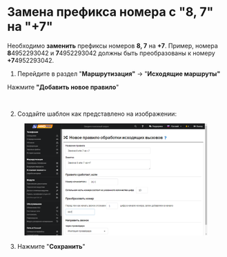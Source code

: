 # Замена префикса номера с "8, 7" на "+7"

Необходимо **заменить** префиксы номеров **8, 7** на **+7**. Пример, номера **8**4952293042 и **7**4952293042 должны быть преобразованы к номеру **+7**4952293042.

1. Перейдите в раздел "**Маршрутизация"** → "**Исходящие маршруты"**

Нажмите **"Добавить новое правило**"

<figure><img src="https://809364261-files.gitbook.io/~/files/v0/b/gitbook-x-prod.appspot.com/o/spaces%2F-MPK4TuzRBnP7rt8htho-887967055%2Fuploads%2FJ2AKpisHts2MJKlSlRTF%2F11.png?alt=media&#x26;token=c56ad474-5cec-458c-9b2d-c61988742b21" alt=""><figcaption></figcaption></figure>

2. Создайте шаблон как представлено на изображении:

<figure><img src="../../../.gitbook/assets/14 (5).png" alt=""><figcaption></figcaption></figure>

3. Нажмите "**Сохранить**"

